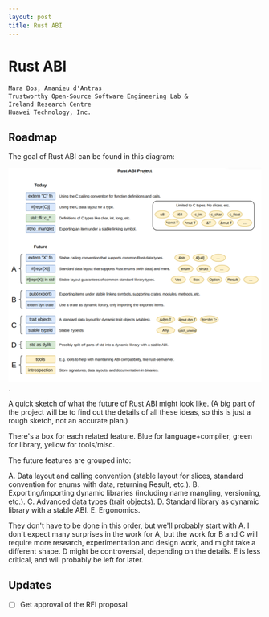```yaml
---
layout: post
title: Rust ABI
---
```


# Rust ABI

```
Mara Bos, Amanieu d'Antras
Trustworthy Open-Source Software Engineering Lab &
Ireland Research Centre
Huawei Technology, Inc.
```

## Roadmap 
The goal of Rust ABI can be found in this diagram:
 
![RFC proposal](178102416221243.png). 

A quick sketch of what the future of Rust ABI might look like. (A big part of the project will be to find out the details of all these ideas, so this is just a rough sketch, not an accurate plan.)

There's a box for each related feature. Blue for language+compiler, green for library, yellow for tools/misc.

The future features are grouped into:

A. Data layout and calling convention (stable layout for slices, standard convention for enums with data, returning Result, etc.).
B. Exporting/importing dynamic libraries (including name mangling, versioning, etc.).
C. Advanced data types (trait objects).
D. Standard library as dynamic library with a stable ABI.
E. Ergonomics.

They don't have to be done in this order, but we'll probably start with A. I don't expect many surprises in the work for A, but the work for B and C will require more research, experimentation and design work, and might take a different shape. D might be controversial, depending on the details. E is less critical, and will probably be left for later.

## Updates

- [ ] Get approval of the RFI proposal


